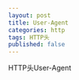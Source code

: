 ```yaml
---
layout: post
title: User-Agent
categories: http
tags: HTTP头
published: false
---
```


HTTP头User-Agent